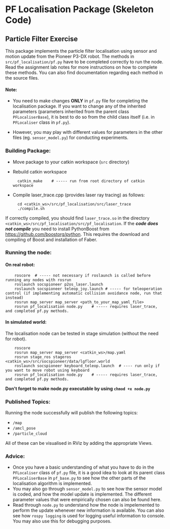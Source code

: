 # PF Localisation Package (Skeleton Code)

## Particle Filter Exercise

This package implements the particle filter localisation using sensor and motion update from the Pioneer P3-DX robot. The methods in `src/pf_localisation/pf.py` have to be completed correctly to run the node. Read the assignment lab notes for more instructions on how to complete these methods. You can also find documentation regarding each method in the source files.

#### Note:

* You need to make changes **ONLY** in `pf.py` file for completing the localisation package. If you want to change any of the inherited parameters (parameters inherited from the parent class `PFLocaliserBase`), it is best to do so from the child class itself (i.e. in `PFLocaliser` class in `pf.py`).

* However, you may play with different values for parameters in the other files (eg. `sensor_model.py`) for conducting experiments.


### Building Package:

* Move package to your catkin workspace (`src` directory)
* Rebuild catkin workspace 
        
        catkin_make    # ----- run from root directory of catkin workspace

* Compile laser_trace.cpp (provides laser ray tracing) as follows:

        cd <catkin_ws>/src/pf_localisation/src/laser_trace
        ./compile.sh

If correctly compiled, you should find `laser_trace.so` in the directory `<catkin_ws>/src/pf_localisation/src/pf_localisation`.
If the ***code does not compile*** you need to install PythonBoost from https://github.com/boostorg/python. This requires the download and compiling of Boost and installation of Faber.

### Running the node:

#### On real robot:

        roscore  # ----- not necessary if roslaunch is called before running any nodes with rosrun
        roslaunch socspioneer p2os_laser.launch
        roslaunch socspioneer teleop_joy.launch # ----- for teleoperation control (if implementing automatic collision avoidance node, run that instead)
        rosrun map_server map_server <path_to_your_map_yaml_file>
        rosrun pf_localisation node.py    # ----- requires laser_trace, and completed pf.py methods.

#### In simulated world:

The localisation node can be tested in stage simulation (without the need for robot).

        roscore
        rosrun map_server map_server <catkin_ws>/map.yaml
        rosrun stage_ros stageros <catkin_ws>/src/socspioneer/data/lgfloor.world
        roslaunch socspioneer keyboard_teleop.launch  # ---- run only if you want to move robot using keyboard 
        rosrun pf_localisation node.py    # ----- requires laser_trace, and completed pf.py methods.

**Don't forget to make node.py executable by using ```chmod +x node.py```**

### Published Topics:

Running the node successfully will publish the following topics:

* `/map` 
* `/amcl_pose` 
* `/particle_cloud`

All of these can be visualised in RViz by adding the appropriate Views.


### Advice:

* Once you have a basic understanding of what you have to do in the `PFLocaliser` class of `pf.py` file, it is a good idea to look at its parent class `PFLocaliserBase` in `pf_base.py` to see how the other parts of the localisation algorithm is implemented. 
* You may also go through `sensor_model.py` to see how the sensor model is coded, and how the model update is implemented. The different parameter values that were empirically chosen can also be found here. 
* Read through `node.py` to understand how the node is impelemented to perform the update whenever new information is available. You can also see how `rospy logging` is used for logging useful information to console. You may also use this for debugging purposes.

